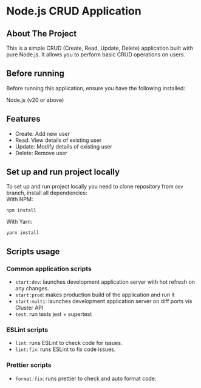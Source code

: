 # Node.js CRUD Application

## About The Project

This is a simple CRUD (Create, Read, Update, Delete) application built with pure Node.js. It allows you to perform basic CRUD operations on users.

## Before running

Before running this application, ensure you have the following installed:

Node.js (v20 or above)

## Features

- Create: Add new user
- Read: View details of existing user
- Update: Modify details of existing user
- Delete: Remove user

## Set up and run project locally

To set up and run project locally you need to clone repository from `dev` branch, install all dependencies:  
With NPM:

```
npm install
```

With Yarn:

```
yarn install
```

## Scripts usage

### Common application scripts

- `start:dev`: launches development application server with hot refresh on any changes.
- `start:prod`: makes production build of the application and run it
- `start:multi`: launches development application server on diff ports vis Cluster API
- `test`: run tests jest + supertest

### ESLint scripts

- `lint`: runs ESLint to check code for issues.
- `lint:fix`: runs ESLint to fix code issues.

### Prettier scripts

- `format:fix`: runs prettier to check and auto format code.
